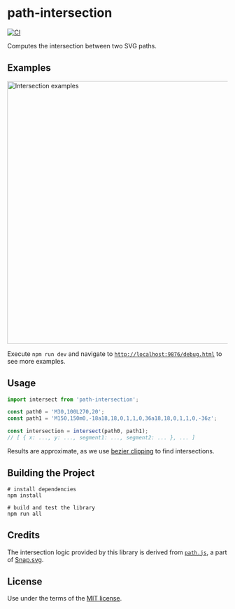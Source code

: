 # path-intersection

[![CI](https://github.com/bpmn-io/path-intersection/workflows/CI/badge.svg)](https://github.com/bpmn-io/path-intersection/actions?query=workflow%3ACI)

Computes the intersection between two SVG paths.


## Examples

<img width="600" src="https://raw.githubusercontent.com/bpmn-io/path-intersection/master/resources/examples.png" alt="Intersection examples" />

Execute `npm run dev` and navigate to [`http://localhost:9876/debug.html`](http://localhost:9876/debug.html) to see more examples.


## Usage

```javascript
import intersect from 'path-intersection';

const path0 = 'M30,100L270,20';
const path1 = 'M150,150m0,-18a18,18,0,1,1,0,36a18,18,0,1,1,0,-36z';

const intersection = intersect(path0, path1);
// [ { x: ..., y: ..., segment1: ..., segment2: ... }, ... ]
```

Results are approximate, as we use [bezier clipping](https://math.stackexchange.com/questions/118937) to find intersections.


## Building the Project

```
# install dependencies
npm install

# build and test the library
npm run all
```


## Credits

The intersection logic provided by this library is derived from [`path.js`](https://github.com/adobe-webplatform/Snap.svg/blob/master/src/path.js), a part of [Snap.svg](https://github.com/adobe-webplatform/Snap.svg).


## License

Use under the terms of the [MIT license](http://opensource.org/licenses/MIT).

